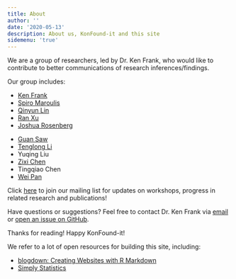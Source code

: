 ```yaml
---
title: About
author: ''
date: '2020-05-13'
description: About us, KonFound-it and this site
sidemenu: 'true'
---
```


We are a group of researchers, led by Dr. Ken Frank, who would like to contribute to better communications of research inferences/findings. 

Our group includes: 
+ [Ken Frank](https://msu.edu/~kenfrank/)
+ [Spiro Maroulis](http://www.public.asu.edu/~smarouli/Spiro_Maroulis/Home.html)
+ [Qinyun Lin](https://spatial.uchicago.edu/directories/full/team)
+ [Ran Xu](https://sites.google.com/site/ranxupersonalweb/)
+ [Joshua Rosenberg](https://joshuamrosenberg.com/)
&nbsp;

* [Guan Saw](http://education.utsa.edu/faculty/profile/guan.saw@utsa.edu)
* [Tenglong Li](https://cps.northeastern.edu/faculty/tenglong-li)
* Yuqing Liu
* [Zixi Chen](https://github.com/ZixiChen)
* Tingqiao Chen
* [Wei Pan](https://sites.duke.edu/panwei/)

Click [here](https://groups.google.com/forum/#!forum/konfound-it) to join our mailing list for updates on workshops, progress in related research and publications!

Have questions or suggestions? Feel free to contact Dr. Ken Frank via [email](mailto:kenfrank@msu.com) or [open an issue on GitHub](https://github.com/linqinyu/KonFound-blog/issues/new).

Thanks for reading! Happy KonFound-it!


We refer to a lot of open resources for building this site, including:
* [blogdown: Creating Websites with R Markdown](https://bookdown.org/yihui/blogdown/)
* [Simply Statistics](https://simplystatistics.org/)

